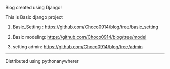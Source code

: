 Blog created using Django!

This is Basic django project

1. Basic_Setting : https://github.com/Choco0914/blog/tree/basic_setting

2. Basic modeling: https://github.com/Choco0914/blog/tree/model

3. setting admin: https://github.com/Choco0914/blog/tree/admin
------------------------------------------------------------------------------------
Distributed using pythonanywherer
